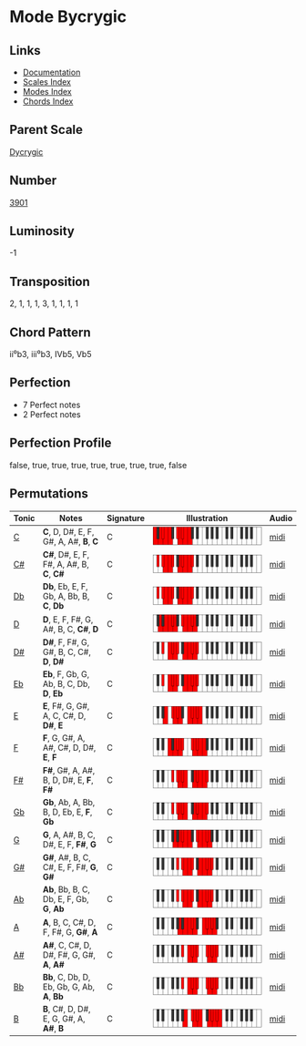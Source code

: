 # Mode Bycrygic

## Links

- [Documentation](README.md)
- [Scales Index](Scales.md)
- [Modes Index](Modes.md)
- [Chords Index](Chords.md)

## Parent Scale

[Dycrygic](ScaleDycrygic.md)

## Number

[3901](https://ianring.com/musictheory/scales/3901)

## Luminosity

-1

## Transposition

2, 1, 1, 1, 3, 1, 1, 1, 1

## Chord Pattern

ii⁰b3, iii⁰b3, IVb5, Vb5

## Perfection

- 7 Perfect notes
- 2 Perfect notes

## Perfection Profile

false, true, true, true, true, true, true, true, false

## Permutations

| Tonic | Notes | Signature | Illustration | Audio |
|-------|-------|-----------|--------------|-------|
| [C](ModeCNaturalBycrygic.md) | **C**, D, D#, E, F, G#, A, A#, **B**, **C** | C | ![CNaturalBycrygic](ModeCNaturalBycrygic.png) | [midi](https://github.com/edipermadi/music/blob/main/docs/ModeCNaturalBycrygic.mid?raw=true) |
| [C#](ModeCSharpBycrygic.md) | **C#**, D#, E, F, F#, A, A#, B, **C**, **C#** | C | ![CSharpBycrygic](ModeCSharpBycrygic.png) | [midi](https://github.com/edipermadi/music/blob/main/docs/ModeCSharpBycrygic.mid?raw=true) |
| [Db](ModeDFlatBycrygic.md) | **Db**, Eb, E, F, Gb, A, Bb, B, **C**, **Db** | C | ![DFlatBycrygic](ModeDFlatBycrygic.png) | [midi](https://github.com/edipermadi/music/blob/main/docs/ModeDFlatBycrygic.mid?raw=true) |
| [D](ModeDNaturalBycrygic.md) | **D**, E, F, F#, G, A#, B, C, **C#**, **D** | C | ![DNaturalBycrygic](ModeDNaturalBycrygic.png) | [midi](https://github.com/edipermadi/music/blob/main/docs/ModeDNaturalBycrygic.mid?raw=true) |
| [D#](ModeDSharpBycrygic.md) | **D#**, F, F#, G, G#, B, C, C#, **D**, **D#** | C | ![DSharpBycrygic](ModeDSharpBycrygic.png) | [midi](https://github.com/edipermadi/music/blob/main/docs/ModeDSharpBycrygic.mid?raw=true) |
| [Eb](ModeEFlatBycrygic.md) | **Eb**, F, Gb, G, Ab, B, C, Db, **D**, **Eb** | C | ![EFlatBycrygic](ModeEFlatBycrygic.png) | [midi](https://github.com/edipermadi/music/blob/main/docs/ModeEFlatBycrygic.mid?raw=true) |
| [E](ModeENaturalBycrygic.md) | **E**, F#, G, G#, A, C, C#, D, **D#**, **E** | C | ![ENaturalBycrygic](ModeENaturalBycrygic.png) | [midi](https://github.com/edipermadi/music/blob/main/docs/ModeENaturalBycrygic.mid?raw=true) |
| [F](ModeFNaturalBycrygic.md) | **F**, G, G#, A, A#, C#, D, D#, **E**, **F** | C | ![FNaturalBycrygic](ModeFNaturalBycrygic.png) | [midi](https://github.com/edipermadi/music/blob/main/docs/ModeFNaturalBycrygic.mid?raw=true) |
| [F#](ModeFSharpBycrygic.md) | **F#**, G#, A, A#, B, D, D#, E, **F**, **F#** | C | ![FSharpBycrygic](ModeFSharpBycrygic.png) | [midi](https://github.com/edipermadi/music/blob/main/docs/ModeFSharpBycrygic.mid?raw=true) |
| [Gb](ModeGFlatBycrygic.md) | **Gb**, Ab, A, Bb, B, D, Eb, E, **F**, **Gb** | C | ![GFlatBycrygic](ModeGFlatBycrygic.png) | [midi](https://github.com/edipermadi/music/blob/main/docs/ModeGFlatBycrygic.mid?raw=true) |
| [G](ModeGNaturalBycrygic.md) | **G**, A, A#, B, C, D#, E, F, **F#**, **G** | C | ![GNaturalBycrygic](ModeGNaturalBycrygic.png) | [midi](https://github.com/edipermadi/music/blob/main/docs/ModeGNaturalBycrygic.mid?raw=true) |
| [G#](ModeGSharpBycrygic.md) | **G#**, A#, B, C, C#, E, F, F#, **G**, **G#** | C | ![GSharpBycrygic](ModeGSharpBycrygic.png) | [midi](https://github.com/edipermadi/music/blob/main/docs/ModeGSharpBycrygic.mid?raw=true) |
| [Ab](ModeAFlatBycrygic.md) | **Ab**, Bb, B, C, Db, E, F, Gb, **G**, **Ab** | C | ![AFlatBycrygic](ModeAFlatBycrygic.png) | [midi](https://github.com/edipermadi/music/blob/main/docs/ModeAFlatBycrygic.mid?raw=true) |
| [A](ModeANaturalBycrygic.md) | **A**, B, C, C#, D, F, F#, G, **G#**, **A** | C | ![ANaturalBycrygic](ModeANaturalBycrygic.png) | [midi](https://github.com/edipermadi/music/blob/main/docs/ModeANaturalBycrygic.mid?raw=true) |
| [A#](ModeASharpBycrygic.md) | **A#**, C, C#, D, D#, F#, G, G#, **A**, **A#** | C | ![ASharpBycrygic](ModeASharpBycrygic.png) | [midi](https://github.com/edipermadi/music/blob/main/docs/ModeASharpBycrygic.mid?raw=true) |
| [Bb](ModeBFlatBycrygic.md) | **Bb**, C, Db, D, Eb, Gb, G, Ab, **A**, **Bb** | C | ![BFlatBycrygic](ModeBFlatBycrygic.png) | [midi](https://github.com/edipermadi/music/blob/main/docs/ModeBFlatBycrygic.mid?raw=true) |
| [B](ModeBNaturalBycrygic.md) | **B**, C#, D, D#, E, G, G#, A, **A#**, **B** | C | ![BNaturalBycrygic](ModeBNaturalBycrygic.png) | [midi](https://github.com/edipermadi/music/blob/main/docs/ModeBNaturalBycrygic.mid?raw=true) |
